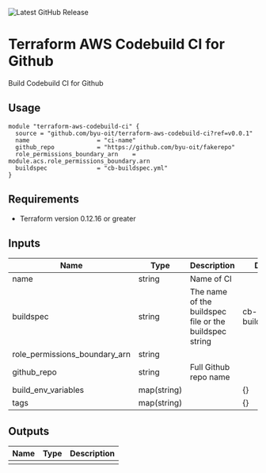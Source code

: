 ![Latest GitHub Release](https://img.shields.io/github/v/release/byu-oit/terraform-aws-codebuild-ci?sort=semver)

# Terraform AWS Codebuild CI for Github
Build Codebuild CI for Github

## Usage
```hcl
module "terraform-aws-codebuild-ci" {
  source = "github.com/byu-oit/terraform-aws-codebuild-ci?ref=v0.0.1"
  name                   = "ci-name"
  github_repo            = "https://github.com/byu-oit/fakerepo"
  role_permissions_boundary_arn    = module.acs.role_permissions_boundary.arn
  buildspec              = "cb-buildspec.yml"
}
```

## Requirements
* Terraform version 0.12.16 or greater

## Inputs
| Name | Type  | Description | Default |
| --- | --- | --- | --- |
|name | string | Name of CI| |
|buildspec | string| The name of the buildspec file or the buildspec string | cb-buildspec.yml |
|role_permissions_boundary_arn |string | | |
|github_repo | string | Full Github repo name | |
|build_env_variables | map(string)| | {}|
|tags | map(string)| |{} |

## Outputs
| Name | Type | Description |
| ---  | ---  | --- |
| | | |
